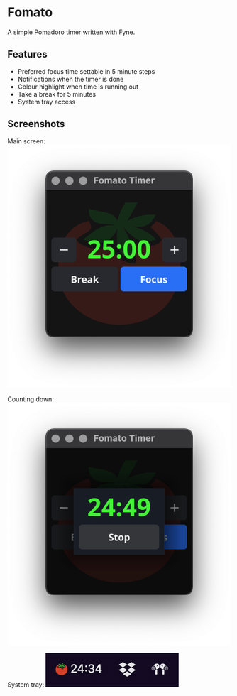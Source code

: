 # Fomato

A simple Pomadoro timer written with Fyne.

## Features

* Preferred focus time settable in 5 minute steps
* Notifications when the timer is done
* Colour highlight when time is running out
* Take a break for 5 minutes
* System tray access

## Screenshots

Main screen:
![](img/screenshot.png)

Counting down:
![](img/running.png)

System tray:
![](img/systray.png)
